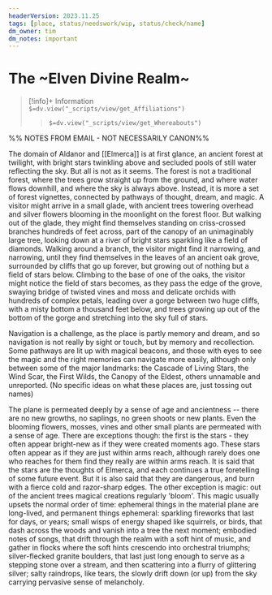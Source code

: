 ```yaml
---
headerVersion: 2023.11.25
tags: [place, status/needswork/wip, status/check/name]
dm_owner: tim
dm_notes: important
---
```

# The ~Elven Divine Realm~
>[!info]+ Information  
> `$=dv.view("_scripts/view/get_Affiliations")`  
>> `$=dv.view("_scripts/view/get_Whereabouts")`

%% NOTES FROM EMAIL - NOT NECESSARILY CANON%%

The domain of Aldanor and [[Elmerca]] is at first glance, an ancient forest at twilight, with bright stars twinkling above and secluded pools of still water reflecting the sky. But all is not as it seems. The forest is not a traditional forest, where the trees grow straight up from the ground, and where water flows downhill, and where the sky is always above. Instead, it is more a set of forest vignettes, connected by pathways of thought, dream, and magic. A visitor might arrive in a small glade, with ancient trees towering overhead and silver flowers blooming in the moonlight on the forest floor. But walking out of the glade, they might find themselves standing on criss-crossed branches hundreds of feet across, part of the canopy of an unimaginably large tree, looking down at a river of bright stars sparkling like a field of diamonds. Walking around a branch, the visitor might find it narrowing, and narrowing, until they find themselves in the leaves of an ancient oak grove, surrounded by cliffs that go up forever, but growing out of nothing but a field of stars below. Climbing to the base of one of the oaks, the visitor might notice the field of stars becomes, as they pass the edge of the grove,  swaying bridge of twisted vines and moss and delicate orchids with hundreds of complex petals, leading over a gorge between two huge cliffs, with a misty bottom a thousand feet below, and trees growing up out of the bottom of the gorge and stretching into the sky full of stars.  

Navigation is a challenge, as the place is partly memory and dream, and so navigation is not really by sight or touch, but by memory and recollection. Some pathways are lit up with magical beacons, and those with eyes to see the magic and the right memories can navigate more easily, although only between some of the major landmarks: the Cascade of Living Stars, the Wind Scar, the First Wilds, the Canopy of the Eldest, others unnamable and unreported. (No specific ideas on what these places are, just tossing out names)

The plane is permeated deeply by a sense of age and ancientness -- there are no new growths, no saplings, no green shoots or new plants. Even the blooming flowers, mosses, vines and other small plants are permeated with a sense of age. There are exceptions though: the first is the stars - they often appear bright-new as if they were created moments ago. These stars often appear as if they are just within arms reach, although rarely does one who reaches for them find they really are within arms reach. It is said that the stars are the thoughts of Elmerca, and each continues a true foretelling of some future event. But it is also said that they are dangerous, and burn with a fierce cold and razor-sharp edges. The other exception is magic: out of the ancient trees magical creations regularly 'bloom'. This magic usually upsets the normal order of time: ephemeral things in the material plane are long-lived, and permanent things ephemeral: sparkling fireworks that last for days, or years; small wisps of energy shaped like squirrels, or birds, that dash across the woods and vanish into a tree the next moment; embodied notes of songs, that drift through the realm with a soft hint of music, and gather in flocks where the soft hints crescendo into orchestral triumphs; silver-flecked granite boulders, that last just long enough to serve as a stepping stone over a stream, and then scattering into a flurry of glittering silver; salty raindrops, like tears, the slowly drift down (or up) from the sky carrying pervasive sense of melancholy.